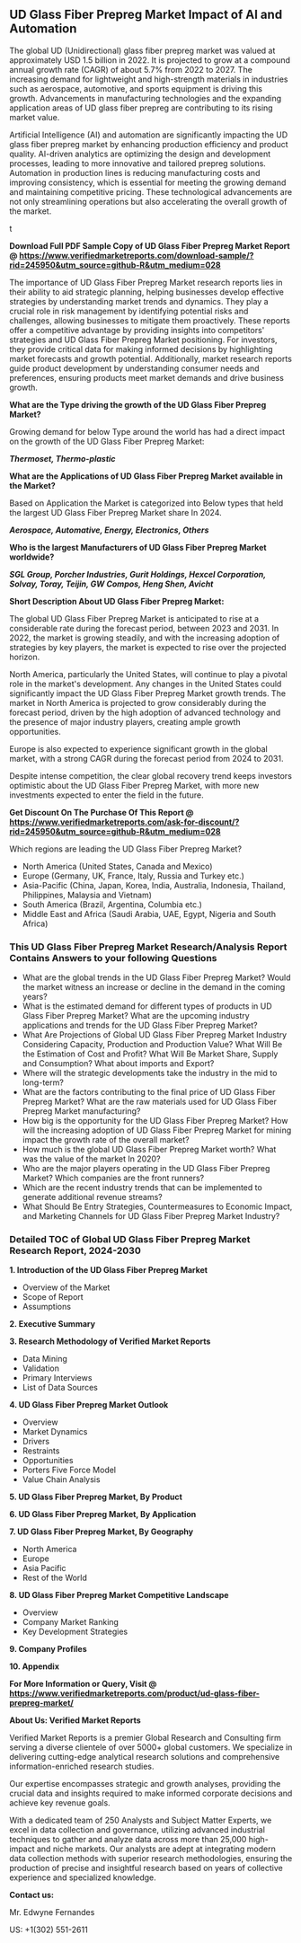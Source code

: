 <h2>UD Glass Fiber Prepreg Market Impact of AI and Automation</h2><p>The global UD (Unidirectional) glass fiber prepreg market was valued at approximately USD 1.5 billion in 2022. It is projected to grow at a compound annual growth rate (CAGR) of about 5.7% from 2022 to 2027. The increasing demand for lightweight and high-strength materials in industries such as aerospace, automotive, and sports equipment is driving this growth. Advancements in manufacturing technologies and the expanding application areas of UD glass fiber prepreg are contributing to its rising market value.</p><p>Artificial Intelligence (AI) and automation are significantly impacting the UD glass fiber prepreg market by enhancing production efficiency and product quality. AI-driven analytics are optimizing the design and development processes, leading to more innovative and tailored prepreg solutions. Automation in production lines is reducing manufacturing costs and improving consistency, which is essential for meeting the growing demand and maintaining competitive pricing. These technological advancements are not only streamlining operations but also accelerating the overall growth of the market.</p>t</p><p id="" class=""><strong>Download Full PDF Sample Copy of UD Glass Fiber Prepreg Market Report @ <a href="https://www.verifiedmarketreports.com/download-sample/?rid=245950&utm_source=github-R&utm_medium=028" target="_blank">https://www.verifiedmarketreports.com/download-sample/?rid=245950&utm_source=github-R&utm_medium=028</a></strong></p><p>The importance of&nbsp;UD Glass Fiber Prepreg Market research reports lies in their ability to aid strategic planning, helping businesses develop effective strategies by understanding market trends and dynamics. They play a crucial role in risk management by identifying potential risks and challenges, allowing businesses to mitigate them proactively. These reports offer a competitive advantage by providing insights into competitors' strategies and UD Glass Fiber Prepreg Market positioning. For investors, they provide critical data for making informed decisions by highlighting market forecasts and growth potential. Additionally, market research reports guide product development by understanding consumer needs and preferences, ensuring products meet market demands and drive business growth.</p><p><strong>What are the&nbsp;Type driving the growth of the UD Glass Fiber Prepreg Market?</strong></p><p id="" class="">Growing demand for below Type around the world has had a direct impact on the growth of the UD Glass Fiber Prepreg Market:</p><em><strong>Thermoset, Thermo-plastic</strong></em></p><strong>What are the&nbsp;Applications&nbsp;of UD Glass Fiber Prepreg Market available in the Market?</strong></p><p id="" class="">Based on Application the Market is categorized into Below types that held the largest UD Glass Fiber Prepreg Market share In 2024.</p><em><strong>Aerospace, Automative, Energy, Electronics, Others</strong></em></p><strong>Who is the largest Manufacturers of UD Glass Fiber Prepreg Market worldwide?</strong></p><p><em><strong>SGL Group, Porcher Industries, Gurit Holdings, Hexcel Corporation, Solvay, Toray, Teijin, GW Compos, Heng Shen, Avicht</strong></em></p><p id="" class=""><strong>Short Description About UD Glass Fiber Prepreg Market:</strong></p><p>The global UD Glass Fiber Prepreg Market is anticipated to rise at a considerable rate during the forecast period, between 2023 and 2031. In 2022, the market is growing steadily, and with the increasing adoption of strategies by key players, the market is expected to rise over the projected horizon.</p><p>North America, particularly the United States, will continue to play a pivotal role in the market's development. Any changes in the United States could significantly impact the UD Glass Fiber Prepreg Market growth trends. The market in North America is projected to grow considerably during the forecast period, driven by the high adoption of advanced technology and the presence of major industry players, creating ample growth opportunities.</p><p>Europe is also expected to experience significant growth in the global market, with a strong CAGR during the forecast period from 2024 to 2031.</p><p>Despite intense competition, the clear global recovery trend keeps investors optimistic about the UD Glass Fiber Prepreg Market, with more new investments expected to enter the field in the future.</p><p id="" class=""><strong>Get Discount On The Purchase Of This Report @ <a href="https://www.verifiedmarketreports.com/ask-for-discount/?rid=245950&utm_source=github-R&utm_medium=028" target="_blank">https://www.verifiedmarketreports.com/ask-for-discount/?rid=245950&utm_source=github-R&utm_medium=028</a></strong></p>Which regions are leading the UD Glass Fiber Prepreg Market?</p><ul><li>North America (United States, Canada and Mexico)</li><li>Europe (Germany, UK, France, Italy, Russia and Turkey etc.)</li><li>Asia-Pacific (China, Japan, Korea, India, Australia, Indonesia, Thailand, Philippines, Malaysia and Vietnam)</li><li>South America (Brazil, Argentina, Columbia etc.)</li><li>Middle East and Africa (Saudi Arabia, UAE, Egypt, Nigeria and South Africa)</li></ul><h3 id="" class="">This UD Glass Fiber Prepreg Market Research/Analysis Report Contains Answers to your following Questions</h3><ul><li>What are the global trends in the UD Glass Fiber Prepreg Market? Would the market witness an increase or decline in the demand in the coming years?</li><li>What is the estimated demand for different types of products in UD Glass Fiber Prepreg Market? What are the upcoming industry applications and trends for the UD Glass Fiber Prepreg Market?</li><li>What Are Projections of Global UD Glass Fiber Prepreg Market Industry Considering Capacity, Production and Production Value? What Will Be the Estimation of Cost and Profit? What Will Be Market Share, Supply and Consumption? What about imports and Export?</li><li>Where will the strategic developments take the industry in the mid to long-term?</li><li>What are the factors contributing to the final price of UD Glass Fiber Prepreg Market? What are the raw materials used for UD Glass Fiber Prepreg Market manufacturing?</li><li>How big is the opportunity for the UD Glass Fiber Prepreg Market? How will the increasing adoption of UD Glass Fiber Prepreg Market for mining impact the growth rate of the overall market?</li><li>How much is the global UD Glass Fiber Prepreg Market worth? What was the value of the market In 2020?</li><li>Who are the major players operating in the UD Glass Fiber Prepreg Market? Which companies are the front runners?</li><li>Which are the recent industry trends that can be implemented to generate additional revenue streams?</li><li>What Should Be Entry Strategies, Countermeasures to Economic Impact, and Marketing Channels for UD Glass Fiber Prepreg Market Industry?</li></ul><h3 id="" class="">Detailed TOC of Global UD Glass Fiber Prepreg Market Research Report, 2024-2030</h3><p id="" class=""><strong>1. Introduction of the UD Glass Fiber Prepreg Market</strong></p><ul><li>Overview of the Market</li><li>Scope of Report</li><li>Assumptions</li></ul><p id="" class=""><strong>2. Executive Summary</strong></p><p id="" class=""><strong>3. Research Methodology of Verified Market Reports</strong></p><ul><li>Data Mining</li><li>Validation</li><li>Primary Interviews</li><li>List of Data Sources</li></ul><p id="" class=""><strong>4. UD Glass Fiber Prepreg Market Outlook</strong></p><ul><li>Overview</li><li>Market Dynamics</li><li>Drivers</li><li>Restraints</li><li>Opportunities</li><li>Porters Five Force Model</li><li>Value Chain Analysis</li></ul><p id="" class=""><strong>5. UD Glass Fiber Prepreg Market, By Product</strong></p><p id="" class=""><strong>6. UD Glass Fiber Prepreg Market, By Application</strong></p><p id="" class=""><strong>7. UD Glass Fiber Prepreg Market, By Geography</strong></p><ul><li>North America</li><li>Europe</li><li>Asia Pacific</li><li>Rest of the World</li></ul><p id="" class=""><strong>8. UD Glass Fiber Prepreg Market Competitive Landscape</strong></p><ul><li>Overview</li><li>Company Market Ranking</li><li>Key Development Strategies</li></ul><p id="" class=""><strong>9. Company Profiles</strong></p><p id="" class=""><strong>10. Appendix</strong></p><p id="" class=""><strong>For More Information or Query, Visit @ <a href="https://www.verifiedmarketreports.com/product/ud-glass-fiber-prepreg-market/" target="_blank">https://www.verifiedmarketreports.com/product/ud-glass-fiber-prepreg-market/</a></strong></p><p id="" class=""><strong>About Us: Verified Market Reports</strong></p><p id="" class="">Verified Market Reports is a premier Global Research and Consulting firm serving a diverse clientele of over 5000+ global customers. We specialize in delivering cutting-edge analytical research solutions and comprehensive information-enriched research studies.</p><p id="" class="">Our expertise encompasses strategic and growth analyses, providing the crucial data and insights required to make informed corporate decisions and achieve key revenue goals.</p><p id="" class="">With a dedicated team of 250 Analysts and Subject Matter Experts, we excel in data collection and governance, utilizing advanced industrial techniques to gather and analyze data across more than 25,000 high-impact and niche markets. Our analysts are adept at integrating modern data collection methods with superior research methodologies, ensuring the production of precise and insightful research based on years of collective experience and specialized knowledge.</p><p id="" class=""><strong>Contact us:</strong></p><p id="" class="">Mr. Edwyne Fernandes</p><p id="" class="">US: +1(302) 551-2611</p>